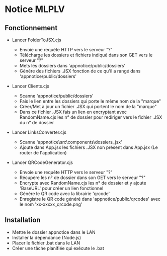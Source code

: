 # Notice MLPLV

## Fonctionnement

- Lancer FolderToJSX.cjs
    - Envoie une requête HTTP vers le serveur "?"
    - Télécharge les dossiers et fichiers indiqué dans son GET vers le serveur "?"
    - Mets les dossiers dans 'appnotice/public/dossiers'
    - Génère des fichiers .JSX fonction de ce qu'il a rangé dans 'appnotice/public/dossiers'

- Lancer Clients.cjs
    - Scanne 'appnotice/public/dossiers'
    - Fais le lien entre les dossiers qui porte le même nom de la "marque"
    - Créer/Met à jour un fichier .JSX qui portent le nom de la "marque"
    - Dans ce fichier .JSX fais un lien en encryptant avec RandomName.cjs les n° de dossier pour rediriger vers le fichier .JSX du n° de dossier

- Lancer LinksConverter.cjs
    - Scanne 'appnotice\src\components\dossiers_jsx'
    - Ajoute dans App.jsx les fichiers .JSX non présent dans App.jsx (Le router de l'application)

- Lancer QRCodeGenerator.cjs
    - Envoie une requête HTTP vers le serveur "?"
    - Récupère les n° de dossier dans son GET vers le serveur "?"
    - Encrypte avec RandomName.cjs les n° de dossier et y ajoute 'BaseURL' pour créer un lien fonctionnel
    - Génère le QR code avec la librairie 'qrcode'
    - Enregistre le QR code généré dans 'appnotice/public/qrcodes' avec le nom 'xx-xxxxx_qrcode.png'

## Installation

- Mettre le dossier appnotice dans le LAN
- Installer la dépendance (Node.js)
- Placer le fichier .bat dans le LAN
- Créer une tâche planifiée qui exécute le .bat